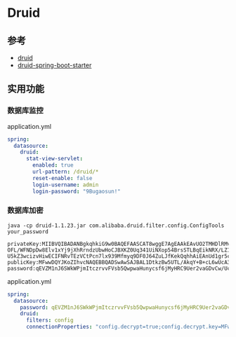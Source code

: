 # Druid

## 参考
- [druid](https://github.com/alibaba/druid)
- [druid-spring-boot-starter](https://github.com/alibaba/druid/tree/8ad802e74bff7e861ca2fb02131478a3e120449c/druid-spring-boot-starter)

## 实用功能
### 数据库监控
application.yml
```yml
spring:
  datasource:
    druid:
      stat-view-servlet:
        enabled: true
        url-pattern: /druid/*
        reset-enable: false
        login-username: admin
        login-password: "9Bugaosun!"
```
### 数据库加密

```shell
java -cp druid-1.1.23.jar com.alibaba.druid.filter.config.ConfigTools your_password

privateKey:MIIBVQIBADANBgkqhkiG9w0BAQEFAASCAT8wggE7AgEAAkEAvUO2TMHDlRMv8CSpj4H5wvrBRwDcVxMtH8Z/984FK50U9n/MIWl7MCx+s6fLQT8BK7CJwDwcFc0pzW2FQKh+uQIDAQABAkEAgGbl0
OFL/WFNDpDw8Elv1xYj9jXhRrndzUbwHoCJBXKZ0Uq341UiNXop54BrsSTLBqEikNRX/LZ1bKuaqVywAQIhAPcUz23F9VPE2fCeupZ2J0d0sEwxgHJGB9I5ugwmfAu5AiEAxBijOQA1/wfxJjzBtJsX7octJNKTr
U5kZ3wcizvHiwECIFNRvTEzVCtPcn7lx939Mfmyq9DF0J64ZuLJfKekQqhhAiEAnUd1gr5ckJR6IkUQyB6s7y+UUbhjodkCRs4QxsvHnAECIBlgSHUU+cN+vyaxuzOPTO33xexWF40B7PKHIF1cN1GW
publicKey:MFwwDQYJKoZIhvcNAQEBBQADSwAwSAJBAL1DtkzBw5UTL/AkqY+B+cL6wUcA3FcTLR/Gf/fOBSudFPZ/zCFpezAsfrOny0E/ASuwicA8HBXNKc1thUCofrkCAwEAAQ==
password:qEVZM1nJ6SWkWPjmItczrvvFVsb5QwpwaHunycsf6jMyHRC9Uer2vaGDvCw/UcD6KAO4r9AoOESOXhBceU60wQ==
```

application.yml
```yml
spring:
  datasource:
    password: qEVZM1nJ6SWkWPjmItczrvvFVsb5QwpwaHunycsf6jMyHRC9Uer2vaGDvCw/UcD6KAO4r9AoOESOXhBceU60wQ==
    druid:
      filters: config
      connectionProperties: "config.decrypt=true;config.decrypt.key=MFwwDQYJKoZIhvcNAQEBBQADSwAwSAJBAL1DtkzBw5UTL/AkqY+B+cL6wUcA3FcTLR/Gf/fOBSudFPZ/zCFpezAsfrOny0E/ASuwicA8HBXNKc1thUCofrkCAwEAAQ=="
```
